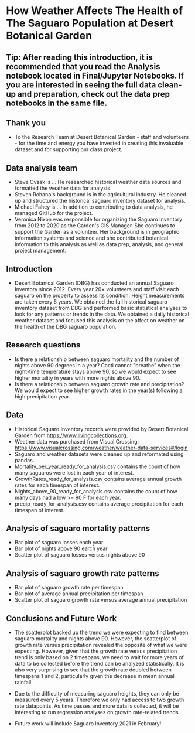# How Weather Affects The Health of The Saguaro Population at Desert Botanical Garden

## Tip: After reading this introduction, it is recommended that you read the Analysis notebook located in Final/Jupyter Notebooks. If you are interested in seeing the full data clean-up and preparation, check out the data prep notebooks in the same file.

## Thank you
* To the Research Team at Desert Botanical Garden - staff and volunteers - for the time and energy you have invested in creating this invaluable dataset and for supporting our class project.

## Data analysis team
* Steve Ovsak is ... He researched historical weather data sources and formatted the weather data for analysis
* Steven Rohano's background is in the agricultural industry. He cleaned up and structured the historical saguaro inventory dataset for analysis.
* Michael Fahey is ... In addition to contributing to data analysis, he managed GitHub for the project.
* Veronica Nixon was responsible for organizing the Saguaro Inventory from 2012 to 2020 as the Garden's GIS Manager. She continues to support the Garden as a volunteer. Her background is in geographic information systems and science and she contributed botanical information to this analysis as well as data prep, analysis, and general project management.

## Introduction
* Desert Botanical Garden (DBG) has conducted an annual Saguaro Inventory since 2012. Every year 20+ volunteers and staff visit each saguaro on the property to assess its condition. Height measurements are taken every 5 years. We obtained the full historical saguaro inventory dataset from DBG and performed basic statistical analyses to look for any patterns or trends in the data. We obtained a daily historical weather dataset and focused this analysis on the affect on weather on the health of the DBG saguaro population.

## Research questions
* Is there a relationship between saguaro mortality and the number of nights above 90 degrees in a year? Cacti cannot "breathe" when the night-time temperature stays above 90, so we would expect to see higher mortality in years with more nights above 90.
* Is there a relationship between saguaro growth rate and precipitation? We would expect to see higher growth rates in the year(s) following a high precipitation year.

## Data
* Historical Saguaro Inventory records were provided by Desert Botanical Garden from https://www.livingcollections.org.
* Weather data was purchased from Visual Crossing: https://www.visualcrossing.com/weather/weather-data-services#/login
* Saguaro and weather datasets were cleaned up and reformated using pandas.
* Mortality_per_year_ready_for_analysis.csv contains the count of how many saguaros were lost in each year of interest.
* GrowthRates_ready_for_analysis.csv contains average annual growth rates for each timespan of interest.
* Nights_above_90_ready_for_analysis.csv contains the count of how many days had a low >= 90 F for each year.
* precip_ready_for_analysis.csv contains average precipitation for each timespan of interest.

## Analysis of saguaro mortality patterns
* Bar plot of saguaro losses each year
* Bar plot of nights above 90 earch year
* Scatter plot of saguaro losses versus nights above 90

## Analysis of saguaro growth rate patterns
* Bar plot of saguaro growth rate per timespan
* Bar plot of average annual precipitation per timespan
* Scatter plot of saguaro growth rate versus average annual precipitation

## Conclusions and Future Work
* The scatterplot backed up the trend we were expecting to find between saguaro mortality and nights above 90. However, the scatterplot of growth rate versus precipitation revealed the opposite of what we were expecting. However, given that the growth rate versus precipitation trend is only based on 2 timespans, we need to wait for more years of data to be collected before the trend can be analyzed statistically. It is also very surprising to see that the growth rate doubled between timespans 1 and 2, particularly given the decrease in mean annual rainfall.

* Due to the difficulty of measuring saguaro heights, they can only be measured every 5 years. Therefore we only had access to two growth rate datapoints. As time passes and more data is collected, it will be interesting to run regression analyses on growth rate-related trends.

* Future work will include Saguaro Inventory 2021 in February!
